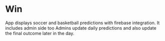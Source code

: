 # Win
App displays soccer and basketball predictions with firebase integration. It includes admin side too
Admins update daily predictions and also update the final outcome later in the day.
